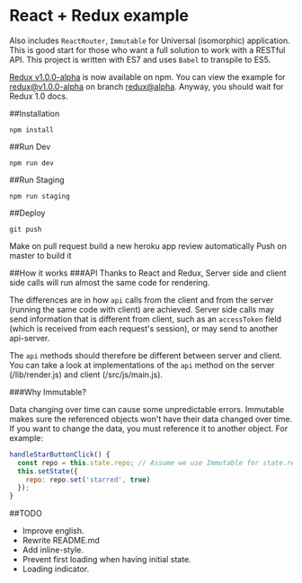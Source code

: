 # React + Redux example
Also includes `ReactRouter`, `Immutable` for Universal (isomorphic) application. This is good start for those who want a full solution to work with a RESTful API.
This project is written with ES7 and uses `Babel` to transpile to ES5.

[Redux v1.0.0-alpha](https://github.com/gaearon/redux/releases/tag/v1.0.0-alpha) is now available on npm. You can view the example for [redux@v1.0.0-alpha](https://github.com/quangbuule/redux-example/tree/redux%40alpha) on branch [redux@alpha](https://github.com/quangbuule/redux-example/tree/redux%40alpha). Anyway, you should wait for Redux 1.0 docs.

##Installation
```
npm install
```
##Run Dev
```
npm run dev
```
##Run Staging
```
npm run staging
```

##Deploy
```
git push 
```
Make on pull request build a new heroku app review automatically
Push on master to build it

##How it works
###API
Thanks to React and Redux, Server side and client side calls will run almost the same code for rendering.

The differences are in how `api` calls from the client and from the server (running the same code with client) are achieved. Server side calls may send information that is different from client, such as an `accessToken` field (which is received from each request's session), or may send to another api-server.

The `api` methods should therefore be different between server and client.
You can take a look at implementations of the `api` method on the server (/lib/render.js) and client (/src/js/main.js).

###Why Immutable?

Data changing over time can cause some unpredictable errors. Immutable makes sure the referenced objects won't have their data changed over time. If you want to change the data, you must reference it to another object. For example:

```js
handleStarButtonClick() {
  const repo = this.state.repo; // Assume we use Immutable for state.repo
  this.setState({
    repo: repo.set('starred', true)
  });
}
```

##TODO
- Improve english.
- Rewrite README.md
- Add inline-style.
- Prevent first loading when having initial state.
- Loading indicator.
